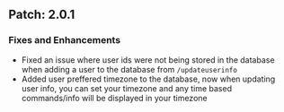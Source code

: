 ## Patch: 2.0.1

### Fixes and Enhancements
- Fixed an issue where user ids were not being stored in the database when adding a user to the database from `/updateuserinfo`
- Added user preffered timezone to the database, now when updating user info, you can set your timezone and any time based commands/info will be displayed in your timezone
